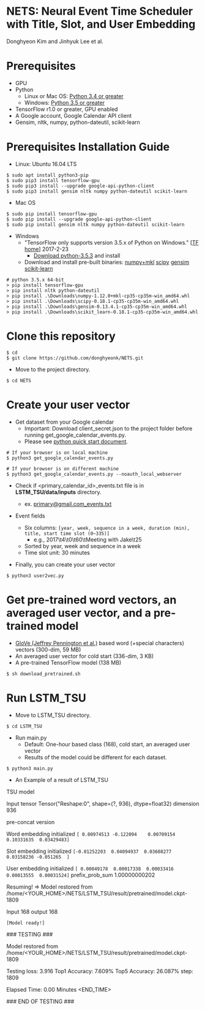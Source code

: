 # NETS: Neural Event Time Scheduler with Title, Slot, and User Embedding
Donghyeon Kim and Jinhyuk Lee et al.

# Prerequisites
* GPU
* Python
    * Linux or Mac OS: [Python 3.4 or greater](https://www.python.org/downloads/)
    * Windows: [Python 3.5 or greater](https://www.python.org/downloads/)
* TensorFlow r1.0 or greater, GPU enabled
* A Google account, Google Calendar API client
* Gensim, nltk, numpy, python-dateutil, scikit-learn

# Prerequisites Installation Guide
* Linux: Ubuntu 16.04 LTS
```
$ sudo apt install python3-pip
$ sudo pip3 install tensorflow-gpu
$ sudo pip3 install --upgrade google-api-python-client
$ sudo pip3 install gensim nltk numpy python-dateutil scikit-learn
```

* Mac OS
```
$ sudo pip install tensorflow-gpu
$ sudo pip install --upgrade google-api-python-client
$ sudo pip install gensim nltk numpy python-dateutil scikit-learn
```

* Windows
    * "TensorFlow only supports version 3.5.x of Python on Windows." [[TF home](https://www.tensorflow.org/install/install_windows)] 2017-2-23
        * [Download python-3.5.3](https://www.python.org/ftp/python/3.5.3/python-3.5.3-amd64.exe) and install
    * Download and install pre-built binaries:
[numpy+mkl](http://www.lfd.uci.edu/~gohlke/pythonlibs/#numpy)
[scipy](http://www.lfd.uci.edu/~gohlke/pythonlibs/#scipy)
[gensim](http://www.lfd.uci.edu/~gohlke/pythonlibs/#gensim)
[scikit-learn](http://www.lfd.uci.edu/~gohlke/pythonlibs/#scikit-learn)
```
# python 3.5.x 64-bit
> pip install tensorflow-gpu
> pip install nltk python-dateutil
> pip install .\Downloads\numpy-1.12.0+mkl-cp35-cp35m-win_amd64.whl
> pip install .\Downloads\scipy-0.18.1-cp35-cp35m-win_amd64.whl
> pip install .\Downloads\gensim-0.13.4.1-cp35-cp35m-win_amd64.whl
> pip install .\Downloads\scikit_learn-0.18.1-cp35-cp35m-win_amd64.whl
```

# Clone this repository
```
$ cd
$ git clone https://github.com/donghyeonk/NETS.git
```

* Move to the project directory.
```
$ cd NETS
```

# Create your user vector
* Get dataset from your Google calendar
    * Important: Download client_secret.json to the project folder before running get_google_calendar_events.py.
    * Please see [python quick start document](https://developers.google.com/google-apps/calendar/quickstart/python#step_1_turn_on_the_api_name).
```
# If your browser is on local machine
$ python3 get_google_calendar_events.py
```
```
# If your browser is on different machine
$ python3 get_google_calendar_events.py --noauth_local_webserver
```
* Check if &lt;primary_calendar_id>_events.txt file is in **LSTM_TSU/data/inputs** directory.
    * ex. primary@gmail.com_events.txt
* Event fields
    * Six columns: `[year, week, sequence in a week, duration (min), title, start time slot (0~335)]`
        * e.g., 2017\t4\t0\t60\tMeeting with Jake\t25
    * Sorted by year, week and sequence in a week
    * Time slot unit: 30 minutes

* Finally, you can create your user vector
```
$ python3 user2vec.py
```

# Get pre-trained word vectors, an averaged user vector, and a pre-trained model
* [GloVe (Jeffrey Pennington et al.)](http://nlp.stanford.edu/projects/glove/) based word (+special characters) vectors (300-dim, 59 MB)
* An averaged user vector for cold start (336-dim, 3 KB) 
* A pre-trained TensorFlow model (138 MB)
```
$ sh download_pretrained.sh
```

# Run LSTM_TSU
* Move to LSTM_TSU directory.
```
$ cd LSTM_TSU
```

* Run main.py
    * Default: One-hour based class (168), cold start, an averaged user vector
    * Results of the model could be different for each dataset.
```
$ python3 main.py
```

* An Example of a result of LSTM_TSU

TSU model

Input tensor Tensor("Reshape:0", shape=(?, 936), dtype=float32) dimension 936

pre-concat version

Word embedding initialized `[ 0.00974513 -0.122094    0.00709154  0.10331635  0.03429483]`

Slot embedding initialized `[-0.01252203  0.04094937  0.03608277  0.03158236 -0.051265  ]`

User embedding initialized `[ 0.00049178  0.00017338  0.00033416  0.00013555  0.00031524]` prefix_prob_sum 1.00000000202

Resuming! => Model restored from /home/&lt;YOUR_HOME>/NETS/LSTM_TSU/result/pretrained/model.ckpt-1809

Input 168 output 168

`[Model ready!]`

\### TESTING ###

Model restored from /home/&lt;YOUR_HOME>/NETS/LSTM_TSU/result/pretrained/model.ckpt-1809

Testing loss: 3.916 Top1 Accuracy: 7.609% Top5 Accuracy: 26.087% step: 1809

Elapsed Time: 0.00 Minutes &lt;END_TIME>

\### END OF TESTING ###
